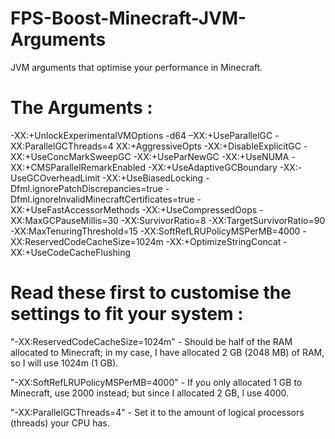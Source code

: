 # FPS-Boost-Minecraft-JVM-Arguments
JVM arguments that optimise your performance in Minecraft.

# The Arguments :
-XX:+UnlockExperimentalVMOptions -d64 –XX:+UseParallelGC -XX:ParallelGCThreads=4 XX:+AggressiveOpts -XX:+DisableExplicitGC -XX:+UseConcMarkSweepGC -XX:+UseParNewGC -XX:+UseNUMA -XX:+CMSParallelRemarkEnabled -XX:+UseAdaptiveGCBoundary -XX:-UseGCOverheadLimit -XX:+UseBiasedLocking -Dfml.ignorePatchDiscrepancies=true -Dfml.ignoreInvalidMinecraftCertificates=true -XX:+UseFastAccessorMethods -XX:+UseCompressedOops -XX:MaxGCPauseMillis=30  -XX:SurvivorRatio=8 -XX:TargetSurvivorRatio=90 -XX:MaxTenuringThreshold=15 -XX:SoftRefLRUPolicyMSPerMB=4000 -XX:ReservedCodeCacheSize=1024m -XX:+OptimizeStringConcat -XX:+UseCodeCacheFlushing

# Read these first to customise the settings to fit your system :

"-XX:ReservedCodeCacheSize=1024m" - Should be half of the RAM allocated to Minecraft; in my case, I have allocated 2 GB (2048 MB) of RAM, so I will use 1024m (1 GB).

"-XX:SoftRefLRUPolicyMSPerMB=4000" - If you only allocated 1 GB to Minecraft, use 2000 instead; but since I allocated 2 GB, I use 4000.

"-XX:ParallelGCThreads=4" - Set it to the amount of logical processors (threads) your CPU has.
